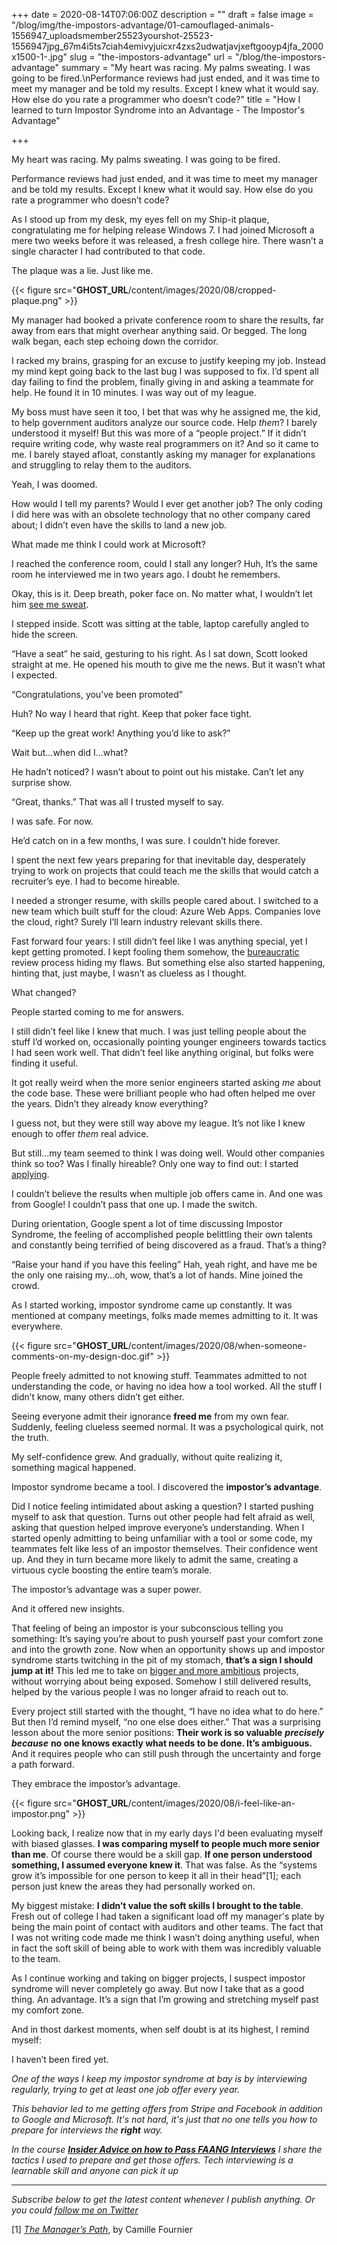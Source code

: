 +++
date = 2020-08-14T07:06:00Z
description = ""
draft = false
image = "/blog/img/the-impostors-advantage/01-camouflaged-animals-1556947_uploadsmember25523yourshot-25523-1556947jpg_67m4i5ts7ciah4emivyjuicxr4zxs2udwatjavjxeftgooyp4jfa_2000x1500-1-.jpg"
slug = "the-impostors-advantage"
url = "/blog/the-impostors-advantage"
summary = "My heart was racing. My palms sweating. I was going to be fired.\nPerformance reviews had just ended, and it was time to meet my manager and be told my results. Except I knew what it would say. How else do you rate a programmer who doesn’t code?"
title = "How I learned to turn Impostor Syndrome into an Advantage - The Impostor's Advantage"

+++


My heart was racing. My palms sweating. I was going to be fired.

Performance reviews had just ended, and it was time to meet my manager and be told my results. Except I knew what it would say. How else do you rate a programmer who doesn’t code?

As I stood up from my desk, my eyes fell on my Ship-it plaque, congratulating me for helping release Windows 7. I had joined Microsoft a mere two weeks before it was released, a fresh college hire. There wasn’t a single character I had contributed to that code.

The plaque was a lie. Just like me.

{{< figure src="__GHOST_URL__/content/images/2020/08/cropped-plaque.png" >}}

My manager had booked a private conference room to share the results, far away from ears that might overhear anything said. Or begged. The long walk began, each step echoing down the corridor.

I racked my brains, grasping for an excuse to justify keeping my job. Instead my mind kept going back to the last bug I was supposed to fix. I’d spent all day failing to find the problem, finally giving in and asking a teammate for help. He found it in 10 minutes. I was way out of my league.

My boss must have seen it too, I bet that was why he assigned me, the kid, to help government auditors analyze our source code. Help _them_? I barely understood it myself! But this was more of a “people project.” If it didn’t require writing code, why waste real programmers on it? And so it came to me. I barely stayed afloat, constantly asking my manager for explanations and struggling to relay them to the auditors.

Yeah, I was doomed.

How would I tell my parents? Would I ever get another job? The only coding I did here was with an obsolete technology that no other company cared about; I didn’t even have the skills to land a new job.

What made me think I could work at Microsoft?

I reached the conference room, could I stall any longer? Huh, It’s the same room he interviewed me in two years ago. I doubt he remembers.

Okay, this is it. Deep breath, poker face on. No matter what, I wouldn’t let him [see me sweat](__GHOST_URL__/blog/the-interviewing-advice-no-one-shares#tip-3-be-open-to-learning-during-the-interview).

I stepped inside. Scott was sitting at the table, laptop carefully angled to hide the screen.

“Have a seat” he said, gesturing to his right. As I sat down, Scott looked straight at me. He opened his mouth to give me the news. But it wasn’t what I expected.

“Congratulations, you’ve been promoted”

Huh? No way I heard that right. Keep that poker face tight.

“Keep up the great work! Anything you’d like to ask?”

Wait but...when did I...what?

He hadn’t noticed? I wasn’t about to point out his mistake. Can’t let any surprise show.

“Great, thanks.” That was all I trusted myself to say.

I was safe. For now.

He’d catch on in a few months, I was sure. I couldn’t hide forever.

I spent the next few years preparing for that inevitable day, desperately trying to work on projects that could teach me the skills that would catch a recruiter’s eye. I had to become hireable.

I needed a stronger resume, with skills people cared about. I switched to a new team which built stuff for the cloud: Azure Web Apps. Companies love the cloud, right? Surely I’ll learn industry relevant skills there.

Fast forward four years: I still didn’t feel like I was anything special, yet I kept getting promoted. I kept fooling them somehow, the [bureaucratic](__GHOST_URL__/blog/hacking-the-bureaucracy-to-get-stuff-done/) review process hiding my flaws. But something else also started happening, hinting that, just maybe, I wasn’t as clueless as I thought.

What changed?

People started coming to me for answers.

I still didn’t feel like I knew that much. I was just telling people about the stuff I’d worked on, occasionally pointing younger engineers towards tactics I had seen work well. That didn’t feel like anything original, but folks were finding it useful.

It got really weird when the more senior engineers started asking _me_ about the code base. These were brilliant people who had often helped me over the years. Didn’t they already know everything?

I guess not, but they were still way above my league. It’s not like I knew enough to offer _them_ real advice.

But still...my team seemed to think I was doing well. Would other companies think so too? Was I finally hireable? Only one way to find out: I started [applying](__GHOST_URL__/blog/the-interviewing-advice-no-one-shares).

I couldn’t believe the results when multiple job offers came in. And one was from Google! I couldn’t pass that one up. I made the switch.

During orientation, Google spent a lot of time discussing Impostor Syndrome, the feeling of accomplished people belittling their own talents and constantly being terrified of being discovered as a fraud. That’s a thing?

“Raise your hand if you have this feeling” Hah, yeah right, and have me be the only one raising my...oh, wow, that’s a lot of hands. Mine joined the crowd.

As I started working, impostor syndrome came up constantly. It was mentioned at company meetings, folks made memes admitting to it. It was everywhere.

{{< figure src="__GHOST_URL__/content/images/2020/08/when-someone-comments-on-my-design-doc.gif" >}}

People freely admitted to not knowing stuff. Teammates admitted to not understanding the code, or having no idea how a tool worked. All the stuff I didn’t know, many others didn’t get either.

Seeing everyone admit their ignorance **freed me** from my own fear. Suddenly, feeling clueless seemed normal.  It was a psychological quirk, not the truth.

My self-confidence grew. And gradually, without quite realizing it, something magical happened.

Impostor syndrome became a tool. I discovered the **impostor’s advantage**.

Did I notice feeling intimidated about asking a question? I started pushing myself to ask that question. Turns out other people had felt afraid as well, asking that question helped improve everyone’s understanding.  When I started openly admitting to being unfamiliar with a tool or some code, my teammates felt like less of an impostor themselves. Their confidence went up. And they in turn became more likely to admit the same, creating a virtuous cycle boosting the entire team’s morale.

The impostor’s advantage was a super power.

And it offered new insights.

That feeling of being an impostor is your subconscious telling you something: It’s saying you’re about to push yourself past your comfort zone and into the growth zone. Now when an opportunity shows up and impostor syndrome starts twitching in the pit of my stomach, **that’s a sign I should jump at it!** This led me to take on [bigger and more ambitious](__GHOST_URL__/blog/whats-it-like-as-a-senior-engineer/#research-like-a-detective) projects, without worrying about being exposed. Somehow I still delivered results, helped by the various people I was no longer afraid to reach out to.

Every project still started with the thought, “I have no idea what to do here.” But then I’d remind myself, “no one else does either.” That was a surprising lesson about the more senior positions: **Their work is so valuable** _**precisely because**_ **no one knows exactly what needs to be done. It’s ambiguous.** And it requires people who can still push through the uncertainty and forge a path forward.

They embrace the impostor’s advantage.

{{< figure src="__GHOST_URL__/content/images/2020/08/i-feel-like-an-impostor.png" >}}

Looking back, I realize now that in my early days I'd been evaluating myself with biased glasses. **I was comparing myself to people much more senior than me**. Of course there would be a skill gap. **If one person understood something, I assumed everyone knew it**. That was false. As the “systems grow it’s impossible for one person to keep it all in their head”[1]; each person just knew the areas they had personally worked on.

My biggest mistake: **I didn’t value the soft skills I brought to the table**. Fresh out of college I had taken a significant load off my manager's plate by being the main point of contact with auditors and other teams. The fact that I was not writing code made me think I wasn’t doing anything useful, when in fact the soft skill of being able to work with them was incredibly valuable to the team.

As I continue working and taking on bigger projects, I suspect impostor syndrome will never completely go away. But now I take that as a good thing. An advantage. It’s a sign that I’m growing and stretching myself past my comfort zone.

And in thost darkest moments, when self doubt is at its highest, I remind myself:

I haven’t been fired yet.

_One of the ways I keep my impostor syndrome at bay is by interviewing regularly, trying to get at least one job offer every year._

_This behavior led to me getting offers from Stripe and Facebook in addition to Google and Microsoft. It's not hard, it's just that no one tells you how to prepare for interviews the_ **_right_** _way._

_In the course [**Insider Advice on how to Pass FAANG Interviews**](https://zainrizvi.gumroad.com/l/insider-advice-on-how-you-can-pass-faang-interviews/blog_impostor) I share the tactics I used to prepare and get those offers. Tech interviewing is a learnable skill and anyone can pick it up_

---

_Subscribe below to get the latest content whenever I publish anything. Or you could [follow me on Twitter](https://twitter.com/ZainRzv/?utm_source=zainrizvi.io)_

[1] _[The Manager’s Path](https://amzn.to/3vCRlYr)_, by  Camille Fournier

